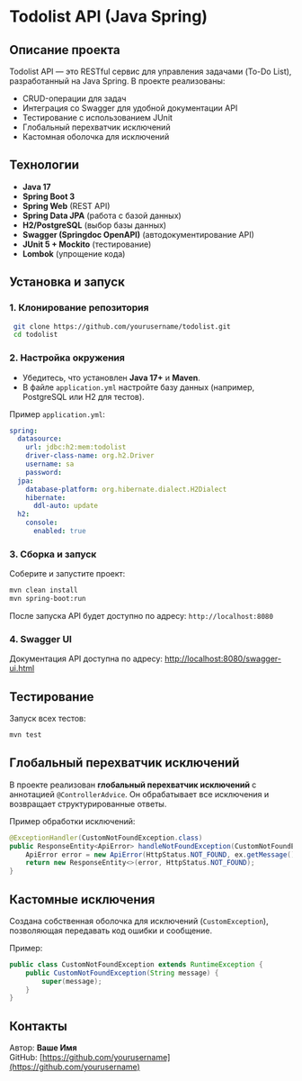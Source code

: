 # Todolist API (Java Spring)

## Описание проекта
Todolist API — это RESTful сервис для управления задачами (To-Do List), разработанный на Java Spring. В проекте реализованы:
- CRUD-операции для задач
- Интеграция со Swagger для удобной документации API
- Тестирование с использованием JUnit
- Глобальный перехватчик исключений
- Кастомная оболочка для исключений

## Технологии
- **Java 17**
- **Spring Boot 3**
- **Spring Web** (REST API)
- **Spring Data JPA** (работа с базой данных)
- **H2/PostgreSQL** (выбор базы данных)
- **Swagger (Springdoc OpenAPI)** (автодокументирование API)
- **JUnit 5 + Mockito** (тестирование)
- **Lombok** (упрощение кода)

## Установка и запуск

### 1. Клонирование репозитория
```sh
 git clone https://github.com/yourusername/todolist.git
 cd todolist
```

### 2. Настройка окружения
- Убедитесь, что установлен **Java 17+** и **Maven**.
- В файле `application.yml` настройте базу данных (например, PostgreSQL или H2 для тестов).

Пример `application.yml`:
```yaml
spring:
  datasource:
    url: jdbc:h2:mem:todolist
    driver-class-name: org.h2.Driver
    username: sa
    password:
  jpa:
    database-platform: org.hibernate.dialect.H2Dialect
    hibernate:
      ddl-auto: update
  h2:
    console:
      enabled: true
```

### 3. Сборка и запуск
Соберите и запустите проект:
```sh
mvn clean install
mvn spring-boot:run
```

После запуска API будет доступно по адресу: `http://localhost:8080`

### 4. Swagger UI
Документация API доступна по адресу:
[http://localhost:8080/swagger-ui.html](http://localhost:8080/swagger-ui.html)

## Тестирование
Запуск всех тестов:
```sh
mvn test
```

## Глобальный перехватчик исключений
В проекте реализован **глобальный перехватчик исключений** с аннотацией `@ControllerAdvice`. Он обрабатывает все исключения и возвращает структурированные ответы.

Пример обработки исключений:
```java
@ExceptionHandler(CustomNotFoundException.class)
public ResponseEntity<ApiError> handleNotFoundException(CustomNotFoundException ex) {
    ApiError error = new ApiError(HttpStatus.NOT_FOUND, ex.getMessage());
    return new ResponseEntity<>(error, HttpStatus.NOT_FOUND);
}
```

## Кастомные исключения
Создана собственная оболочка для исключений (`CustomException`), позволяющая передавать код ошибки и сообщение.

Пример:
```java
public class CustomNotFoundException extends RuntimeException {
    public CustomNotFoundException(String message) {
        super(message);
    }
}
```

## Контакты
Автор: **Ваше Имя**  
GitHub: [https://github.com/yourusername](https://github.com/yourusername)  

